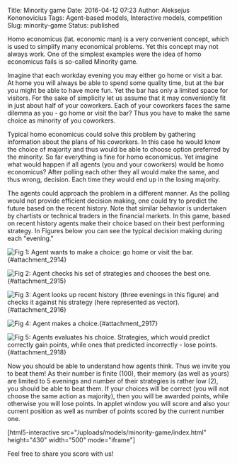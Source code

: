 Title: Minority game
Date: 2016-04-12 07:23
Author: Aleksejus Kononovicius
Tags: Agent-based models, Interactive models, competition
Slug: minority-game
Status: published

Homo
economicus (lat. economic man) is a very convenient concept, which is
used to simplify many economical problems. Yet this concept may not
always work. One of the simplest examples were the idea of homo
economicus fails is so-called Minority game.

Imagine that each workday evening you may either go home or visit a bar.
At home you will always be able to spend some quality time, but at the
bar you might be able to have more fun. Yet the bar has only a limited
space for visitors. For the sake of simplicity let us assume that it may
conveniently fit in just about half of your coworkers. Each of your
coworkers faces the same dilemma as you - go home or visit the bar? Thus
you have to make the same choice as minority of you
coworkers.<!--more-->

Typical homo economicus could solve this problem by gathering
information about the plans of his coworkers. In this case he would know
the choice of majority and thus would be able to choose option preferred
by the minority. So far everything is fine for homo economicus. Yet
imagine what would happen if all agents (you and your coworkers) would
be homo economicus? After polling each other they all would make the
same, and thus wrong, decision. Each time they would end up in the
losing majority.

The agents could approach the problem in a different manner. As the
polling would not provide efficient decision making, one could try to
predict the future based on the recent history. Note that similar
behavior is undertaken by chartists or technical traders in the
financial markets. In this game, based on recent history agents make
their choice based on their best performing strategy. In Figures below
you can see the typical decision making during each "evening."

![Fig
1: Agent wants to make a choice: go home or visit the
bar.](/uploads/2016/03/minority-game-1.png "Agent
wants to make a choice: go home or visit the
bar."){#attachment_2914} 

![Fig
2: Agent checks his set of strategies and chooses the best
one.](/uploads/2016/03/minority-game-2.png "Agent
checks his set of strategies and chooses the best
one."){#attachment_2915} 

![Fig
3: Agent looks up recent history (three evenings in this figure) and
checks it against his strategy (here represented as
vector).](/uploads/2016/03/minority-game-3.png "Agent
looks up recent history (three evenings in this figure) and
checks it against his strategy (here represented as vector)."){#attachment_2916} 

![Fig
4: Agent makes a
choice.](/uploads/2016/03/minority-game-4.png "Agent
makes a choice."){#attachment_2917} 

![Fig
5: Agents evaluates his choice. Strategies, which would predict
correctly gain points, while ones that predicted incorrectly - lose
points.](/uploads/2016/03/minority-game-5.png "Agents
evaluates his choice. Strategies, which would predict
correctly gain points, while ones that predicted incorrectly - lose
points."){#attachment_2918} 

Now you should be able to understand how agents think. Thus we invite
you to beat them! As their number is finite (100), their memory (as well
as yours) are limited to 5 evenings and number of their strategies is
rather low (2), you should be able to beat them. If your choices will be
correct (you will not choose the same action as majority), then you will
be awarded points, while otherwise you will lose points. In applet
window you will score and also your current position as well as number
of points scored by the current number one.

[html5-interactive
src="/uploads/models/minority-game/index.html"
height="430" width="500" mode="iframe"]

Feel free to share you score with us!
